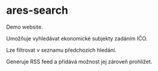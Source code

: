 # ares-search
Demo website. 

Umožňuje vyhledávat ekonomické subjekty zadáním IČO. 

Lze filtrovat v seznamu předchozích hledání. 

Generuje RSS feed a přidává možnost jej zároveň prohlížet.
